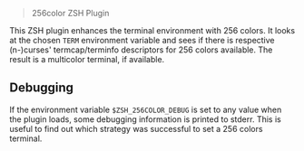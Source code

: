 > 256color ZSH Plugin

This ZSH plugin enhances the terminal environment with 256 colors. It looks at
the chosen `TERM` environment variable and sees if there is respective
(n-)curses' termcap/terminfo descriptors for 256 colors available. The result
is a multicolor terminal, if available.

## Debugging

If the environment variable `$ZSH_256COLOR_DEBUG` is set to any value when the
plugin loads, some debugging information is printed to stderr. This is useful
to find out which strategy was successful to set a 256 colors terminal.

